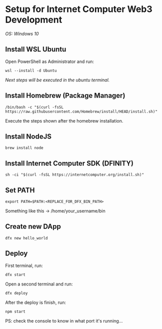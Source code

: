 # Setup for Internet Computer Web3 Development

<i>OS: Windows 10</i>

## Install WSL Ubuntu

Open PowerShell as Administrator and run:
```
wsl --install -d Ubuntu
```

<i>Next steps will be executed in the ubuntu terminal.</i>
## Install Homebrew (Package Manager)

```
/bin/bash -c "$(curl -fsSL https://raw.githubusercontent.com/Homebrew/install/HEAD/install.sh)"
```
Execute the steps shown after the homebrew installation.

## Install NodeJS

```
brew install node
```

## Install Internet Computer SDK (DFINITY)
```
sh -ci "$(curl -fsSL https://internetcomputer.org/install.sh)"
```

## Set PATH
``` 
export PATH=$PATH:<REPLACE_FOR_DFX_BIN_PATH>
```
Something like this -> /home/your_username/bin

## Create new DApp
```
dfx new hello_world
```

## Deploy 
First terminal, run:
```
dfx start
```
Open a second terminal and run:
```
dfx deploy
```
After the deploy is finish, run:
```
npm start
```

PS: check the console to know in what port it's running...